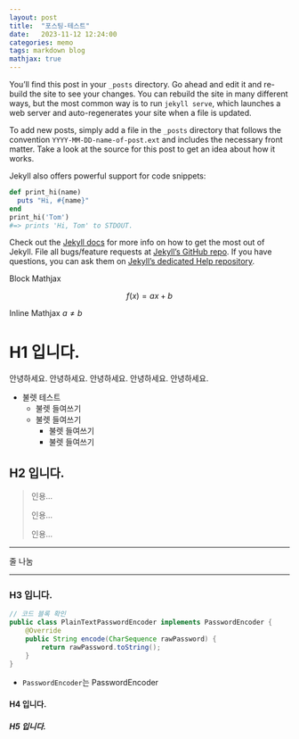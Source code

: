 ```yaml
---
layout: post
title:  "포스팅-테스트"
date:   2023-11-12 12:24:00
categories: memo
tags: markdown blog
mathjax: true
---
```


You’ll find this post in your `_posts` directory. Go ahead and edit it and re-build the site to see your changes. You can rebuild the site in many different ways, but the most common way is to run `jekyll serve`, which launches a web server and auto-regenerates your site when a file is updated.

To add new posts, simply add a file in the `_posts` directory that follows the convention `YYYY-MM-DD-name-of-post.ext` and includes the necessary front matter. Take a look at the source for this post to get an idea about how it works.

Jekyll also offers powerful support for code snippets:

```ruby
def print_hi(name)
  puts "Hi, #{name}"
end
print_hi('Tom')
#=> prints 'Hi, Tom' to STDOUT.
```

Check out the [Jekyll docs][jekyll] for more info on how to get the most out of Jekyll. File all bugs/feature requests at [Jekyll’s GitHub repo][jekyll-gh]. If you have questions, you can ask them on [Jekyll’s dedicated Help repository][jekyll-help].

[jekyll]:      http://jekyllrb.com
[jekyll-gh]:   https://github.com/jekyll/jekyll
[jekyll-help]: https://github.com/jekyll/jekyll-help

Block Mathjax 

$$
f(x) = ax + b
$$

Inline Mathjax $a \neq b$

# H1 입니다.
안녕하세요. 안녕하세요. 안녕하세요. 안녕하세요. 안녕하세요.
* 불렛 테스트
    * 불렛 들여쓰기
    * 불렛 들여쓰기
        * 불렛 들여쓰기
        * 불렛 들여쓰기
## H2 입니다.
> 인용...
>
> 인용...
>
> 인용...
- - -
줄 나눔
- - -
### H3 입니다.
```java
// 코드 블록 확인
public class PlainTextPasswordEncoder implements PasswordEncoder {
    @Override
    public String encode(CharSequence rawPassword) {
        return rawPassword.toString();
    }
}
```
* `PasswordEncoder`는 PasswordEncoder

#### H4 입니다.
##### H5 입니다.
